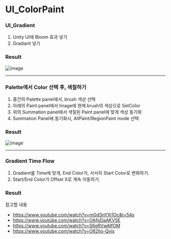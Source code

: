 # UI_ColorPaint

### UI_Gradient
1. Unity UI에 Bloom 효과 넣기
2. Gradiant 넣기

### Result
![image](https://github.com/user-attachments/assets/e5fb52c2-2829-400e-8d4c-9e9665b3f723)

-----
### Palette에서 Color 선택 후, 색칠하기
1. 중간의 Palette panel에서, brush 색상 선택
2. 아래의 Paint panel에서 Image에 현재 brush의 색상으로 SetColor
3. 위의 Summation panel에서 색칠된 Paint panel에 맞게 색상 동기화
4. Summation Panel에 동기화시, AllPaint/RegionPaint mode 선택

### Result
![image](https://github.com/user-attachments/assets/dd6947d0-2151-45aa-a36f-9daef3c62c79)

-----
### Gradient Time Flow
1. Gradient를 Time에 맞게, End Color가, 서서히 Start Color로 변화하기.
2. Start/End Color가 Offset X로 계속 이동하기.

### Result


참고할 내용
- https://www.youtube.com/watch?v=mGd3nYXj1Oc&t=54s
- https://www.youtube.com/watch?v=OAfpDaAKVSE
- https://www.youtube.com/watch?v=S6eRVwAtfOM
- https://www.youtube.com/watch?v=O62Iio-Qvjs
